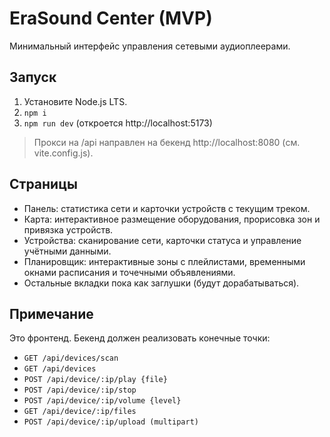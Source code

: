 # EraSound Center (MVP)

Минимальный интерфейс управления сетевыми аудиоплеерами.

## Запуск
1) Установите Node.js LTS.
2) `npm i`
3) `npm run dev` (откроется http://localhost:5173)

> Прокси на /api направлен на бекенд http://localhost:8080 (см. vite.config.js).

## Страницы
- Панель: статистика сети и карточки устройств с текущим треком.
- Карта: интерактивное размещение оборудования, прорисовка зон и привязка устройств.
- Устройства: сканирование сети, карточки статуса и управление учётными данными.
- Планировщик: интерактивные зоны с плейлистами, временными окнами расписания и точечными объявлениями.
- Остальные вкладки пока как заглушки (будут дорабатываться).

## Примечание
Это фронтенд. Бекенд должен реализовать конечные точки:
- `GET /api/devices/scan`
- `GET /api/devices`
- `POST /api/device/:ip/play {file}`
- `POST /api/device/:ip/stop`
- `POST /api/device/:ip/volume {level}`
- `GET /api/device/:ip/files`
- `POST /api/device/:ip/upload (multipart)`
